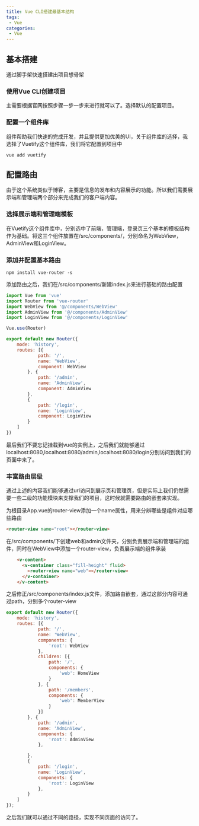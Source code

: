 ```yaml
---
title: Vue CLI搭建最基本结构
tags:
 - Vue
categories: 
 - Vue
---
```


## 基本搭建
通过脚手架快速搭建出项目想骨架
### 使用Vue CLI创建项目
主需要根据官网按照步骤一步一步来进行就可以了。选择默认的配置项目。
### 配置一个组件库
组件帮助我们快速的完成开发，并且提供更加优美的UI，关于组件库的选择，我选择了Vuetify这个组件库，我们将它配置到项目中
```Shell
vue add vuetify
```

## 配置路由
由于这个系统类似于博客，主要是信息的发布和内容展示的功能。所以我们需要展示端和管理端两个部分来完成我们的客户端内容。

### 选择展示端和管理端模板
在Vuetify这个组件库中，分别选中了前端，管理端，登录页三个基本的模板结构作为基础。将这三个组件放置在/src/components/，分别命名为WebView，AdminView和LoginView。
### 添加并配置基本路由
```Shell
npm install vue-router -s
```
添加路由之后，我们在/src/components/新建index.js来进行基础的路由配置
```js
import Vue from 'vue'
import Router from 'vue-router'
import WebView from '@/components/WebView'
import AdminView from '@/components/AdminView'
import LoginView from '@/components/LoginView'

Vue.use(Router)

export default new Router({
    mode: 'history',
    routes: [{
            path: '/',
            name: 'WebView',
            component: WebView
        }, {
            path: '/admin',
            name: 'AdminView',
            component: AdminView
        },
        {
            path: '/login',
            name: 'LoginView',
            component: LoginView
        }
    ]
})
```
最后我们不要忘记挂载到vue的实例上，之后我们就能够通过localhost:8080,localhost:8080/admin,localhost:8080/login分别访问到我们的页面中来了。

### 丰富路由层级
通过上述的内容我们能够通过url访问到展示页和管理页，但是实际上我们仍然需要一些二级的功能模块来支撑我们的项目，这时候就需要路由的嵌套来实现。

为根目录App.vue的router-view添加一个name属性，用来分辨哪些是组件对应哪些路由
```html
<router-view name="root"></router-view>
```
在/src/components/下创建web和admin文件夹，分别负责展示端和管理端的组件，同时在WebView中添加一个router-view，负责展示端的组件承装
```html
    <v-content>
      <v-container class="fill-height" fluid>
        <router-view name="web"></router-view>
      </v-container>
    </v-content>
```
之后修正/src/components/index.js文件，添加路由嵌套，通过这部分内容可通过path，分别多个router-view
```js
export default new Router({
    mode: 'history',
    routes: [{
            path: '/',
            name: 'WebView',
            components: {
                'root': WebView
            },
            children: [{
                path: '/',
                components: {
                    'web': HomeView
                }
            }, {
                path: '/members',
                components: {
                    'web': MemberView
                }
            }]
        }, {
            path: '/admin',
            name: 'AdminView',
            components: {
                'root': AdminView
            },

        },
        {
            path: '/login',
            name: 'LoginView',
            components: {
                'root': LoginView
            },
        }
    ]
});
```
之后我们就可以通过不同的路径，实现不同页面的访问了。






